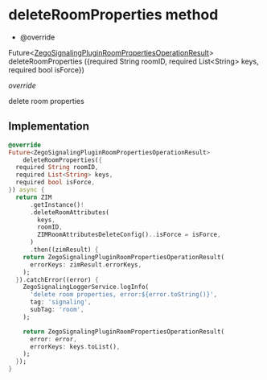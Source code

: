 


# deleteRoomProperties method







- @override

Future&lt;[ZegoSignalingPluginRoomPropertiesOperationResult](../../zego_uikit_prebuilt_live_audio_room/ZegoSignalingPluginRoomPropertiesOperationResult-class.md)> deleteRoomProperties
({required String roomID, required List&lt;String> keys, required bool isForce})

_<span class="feature">override</span>_



<p>delete room properties</p>



## Implementation

```dart
@override
Future<ZegoSignalingPluginRoomPropertiesOperationResult>
    deleteRoomProperties({
  required String roomID,
  required List<String> keys,
  required bool isForce,
}) async {
  return ZIM
      .getInstance()!
      .deleteRoomAttributes(
        keys,
        roomID,
        ZIMRoomAttributesDeleteConfig()..isForce = isForce,
      )
      .then((zimResult) {
    return ZegoSignalingPluginRoomPropertiesOperationResult(
      errorKeys: zimResult.errorKeys,
    );
  }).catchError((error) {
    ZegoSignalingLoggerService.logInfo(
      'delete room properties, error:${error.toString()}',
      tag: 'signaling',
      subTag: 'room',
    );

    return ZegoSignalingPluginRoomPropertiesOperationResult(
      error: error,
      errorKeys: keys.toList(),
    );
  });
}
```







